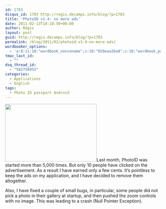 ```yaml
---
id: 1703
disqus_id: 1703 http://regis.decamps.info/blog/?p=1703
title: 'PhotoID v1.4: no more ads'
date: 2011-02-13T18:10:50+00:00
author: Régis
layout: post
guid: http://regis.decamps.info/blog/?p=1703
permalink: /blog/2011/02/photoid-v1-4-no-more-ads/
wordbooker_options:
  - 'a:8:{s:18:"wordbook_noncename";s:10:"659eaa26a8";s:18:"wordbook_page_post";s:4:"-100";s:18:"wordbook_orandpage";s:1:"2";s:23:"wordbook_default_author";s:1:"1";s:23:"wordbook_extract_length";s:3:"256";s:19:"wordbook_actionlink";s:3:"300";s:18:"wordbook_attribute";s:0:"";s:29:"wordbooker_status_update_text";s:33:"New blog post :  %title% - %link%";}'
tmac_last_id:
  - ""
dsq_thread_id:
  - "582758953"
categories:
  - Applications
  - English
tags:
  - Photo ID passport Android
---
```

[<img src="http://regis.decamps.info/blog/wp-content/uploads/2011/02/Capture-d’écran-2011-02-13-à-17.59.28.png" alt="" title="Admob 14 Jan - 13 Feb" width="296" height="186" class="alignright size-full wp-image-1705" />](http://regis.decamps.info/blog/wp-content/uploads/2011/02/Capture-d’écran-2011-02-13-à-17.59.28.png)Last month, PhotoID was started more than 5,000 times. But only 10 people have clicked on the advertisement. As a result I have earned only a few cents. It’s pointless to keep the ads on my application, and I have decided to remove them altogether.

Also, I have fixed a couple of small bugs, in particular, some people did not pick a photo in their gallery at startup, and then pushed the zoom controls with no image. This was leading to a crash (Null Pointer Exception).
